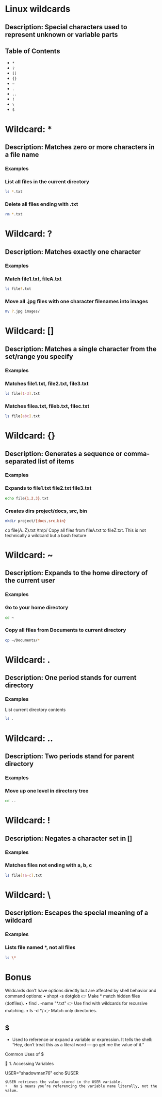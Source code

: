 # Linux wildcards

## Description: Special characters used to represent unknown or variable parts

## Table of Contents

- `*`
- `?`
- `[]`
- `{}`
- `~`
- `.`
- `..`
- `!`
- `\`
- `$`

# Wildcard: *

## Description: Matches zero or more characters in a file name

### Examples

### List all files in the current directory

```bash
ls *.txt
```

### Delete all files ending with .txt

```bash
rm *.txt	
```

# Wildcard: ?

## Description: Matches exactly one character

### Examples

### Match file1.txt, fileA.txt

```bash
ls file?.txt
```

### Move all .jpg files with one character filenames into images

```bash
mv ?.jpg images/	
```

# Wildcard: []

## Description: Matches a single character from the set/range you specify

### Examples

### Matches file1.txt, file2.txt, file3.txt

```bash
ls file[1-3].txt
```

### Matches filea.txt, fileb.txt, filec.txt

```bash
ls file[abc].txt
```



# Wildcard: {}

## Description: Generates a sequence or comma-separated list of items

### Examples

### Expands to file1.txt file2.txt file3.txt

```bash
echo file{1,2,3}.txt
```

### Creates dirs project/docs, src, bin

```bash
mkdir project/{docs,src,bin}
```

cp file{A..Z}.txt /tmp/	Copy all files from fileA.txt to fileZ.txt.
This is not technically a wildcard but a bash feature


# Wildcard: ~

## Description: Expands to the home directory of the current user

### Examples

### Go to your home directory

```bash
cd ~	
```

### Copy all files from Documents to current directory

```bash
cp ~/Documents/* 
```




# Wildcard: .

## Description: One period stands for current directory

### Examples

List current directory contents

```bash
ls .
```

# Wildcard: ..

## Description: Two periods stand for parent directory


### Examples

### Move up one level in directory tree

```bash
cd ..	
```

# Wildcard: !

## Description: Negates a character set in []

### Examples

### Matches files not ending with a, b, c

```bash
ls file[!a-c].txt	
```

# Wildcard: \

## Description: Escapes the special meaning of a wildcard

### Examples

### Lists file named *, not all files

```bash
ls \*
```

# Bonus

Wildcards don’t have options directly but are affected by shell behavior and command options:
	•	shopt -s dotglob
👉 Make * match hidden files (dotfiles).
	•	find . -name "*.txt"
👉 Use find with wildcards for recursive matching.
	•	ls -d */
👉 Match only directories.


## **$**
- Used to reference or expand a variable or expression. It tells the shell:
“Hey, don’t treat this as a literal word — go get me the value of it.”

Common Uses of $

🔹 1. Accessing Variables

USER="shadowman76"
echo $USER

	$USER retrieves the value stored in the USER variable.
	•	No $ means you’re referencing the variable name literally, not the value.



